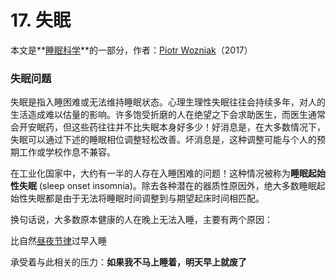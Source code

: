 # 17. 失眠

本文是**[睡眠科学](https://supermemo.guru/wiki/Science_of_sleep)**的一部分，作者：[Piotr Wozniak](https://supermemo.guru/wiki/Piotr_Wozniak)（2017）

### 失眠问题

失眠是指入睡困难或无法维持睡眠状态。心理生理性失眠往往会持续多年，对人的生活造成难以估量的影响。许多饱受折磨的人在绝望之下会求助医生，而医生通常会开安眠药，但这些药往往并不比失眠本身好多少！好消息是，在大多数情况下，失眠可以通过下述的睡眠相位调整轻松改善。坏消息是，这种调整可能与个人的预期工作或学校作息不兼容。

在工业化国家中，大约有一半的人存在入睡困难的问题！这种情况被称为**睡眠起始性失眠** (sleep onset insomnia)。除去各种潜在的器质性原因外，绝大多数睡眠起始性失眠都是由于无法将睡眠时间调整到与期望起床时间相匹配。

换句话说，大多数原本健康的人在晚上无法入睡，主要有两个原因：

比自然[昼夜节律](https://supermemo.guru/wiki/Good_sleep,_good_learning,_good_life:_Glossary#circadian_sleep_component)过早入睡

承受着与此相关的压力：**如果我不马上睡着，明天早上就废了**
